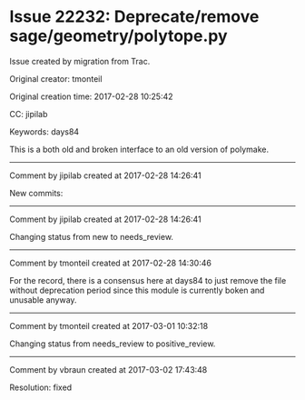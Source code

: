 # Issue 22232: Deprecate/remove sage/geometry/polytope.py

Issue created by migration from Trac.

Original creator: tmonteil

Original creation time: 2017-02-28 10:25:42

CC:  jipilab

Keywords: days84

This is a both old and broken interface to an old version of polymake.


---

Comment by jipilab created at 2017-02-28 14:26:41

New commits:


---

Comment by jipilab created at 2017-02-28 14:26:41

Changing status from new to needs_review.


---

Comment by tmonteil created at 2017-02-28 14:30:46

For the record, there is a consensus here at days84 to just remove the file without deprecation period since this module is currently boken and unusable anyway.


---

Comment by tmonteil created at 2017-03-01 10:32:18

Changing status from needs_review to positive_review.


---

Comment by vbraun created at 2017-03-02 17:43:48

Resolution: fixed
